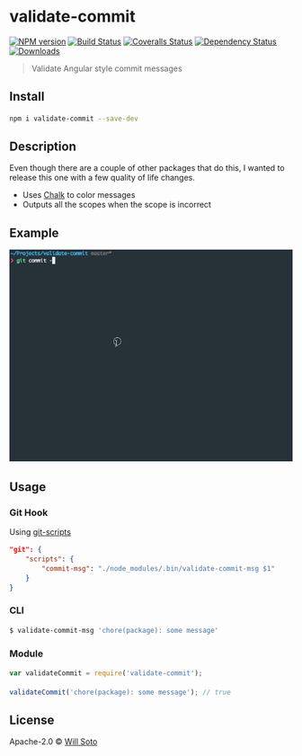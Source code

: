 # validate-commit

[![NPM version][npm-image]][npm-url]
[![Build Status][travis-image]][travis-url]
[![Coveralls Status][coveralls-image]][coveralls-url]
[![Dependency Status][depstat-image]][depstat-url]
[![Downloads][download-badge]][npm-url]

> Validate Angular style commit messages

## Install

```sh
npm i validate-commit --save-dev
```

## Description

Even though there are a couple of other packages that do this, I wanted to release this one with a few quality of life changes.

- Uses [Chalk](https://www.npmjs.com/package/chalk) to color messages
- Outputs all the scopes when the scope is incorrect

## Example

![example](./example.gif)

## Usage

### Git Hook

Using [git-scripts](https://www.npmjs.com/package/git-scripts)

```json
"git": {
    "scripts": {
        "commit-msg": "./node_modules/.bin/validate-commit-msg $1"
    }
}
```

### CLI

```bash
$ validate-commit-msg 'chore(package): some message'
```

### Module

```js
var validateCommit = require('validate-commit');

validateCommit('chore(package): some message'); // true
```

## License

Apache-2.0 © [Will Soto](http://github.com/paradox41)

[npm-url]: https://npmjs.org/package/validate-commit
[npm-image]: https://img.shields.io/npm/v/validate-commit.svg?style=flat-square

[travis-url]: https://travis-ci.org/paradox41/validate-commit
[travis-image]: https://img.shields.io/travis/paradox41/validate-commit.svg?style=flat-square

[coveralls-url]: https://coveralls.io/r/paradox41/validate-commit
[coveralls-image]: https://img.shields.io/coveralls/paradox41/validate-commit.svg?style=flat-square

[depstat-url]: https://david-dm.org/paradox41/validate-commit
[depstat-image]: https://david-dm.org/paradox41/validate-commit.svg?style=flat-square

[download-badge]: http://img.shields.io/npm/dm/validate-commit.svg?style=flat-square
